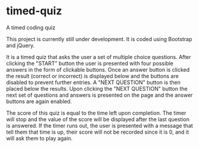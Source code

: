 # timed-quiz
A timed coding quiz

This project is currently still under development.
It is coded using Bootstrap and jQuery.

It is a timed quiz that asks the user a set of multiple choice questions.  After clicking the "START" button the user is presented with four possible answers in the form of clickable buttons.  Once an answer button is clicked the result (correct or incorrect) is displayed below and the buttons are disabled to prevent further entries.  A "NEXT QUESTION" button is then placed below the results.  Upon clicking the "NEXT QUESTION" button the next set of questions and answers is presented on the page and the answer buttons are again enabled. 

The score of this quiz is equal to the time left upon completion.  The timer will stop and the value of the score will be displayed after the last question is answered.  If the timer runs out, the user is presented with a message that tell them that time is up, their score will not be recorded since it is 0, and it will ask them to play again.
